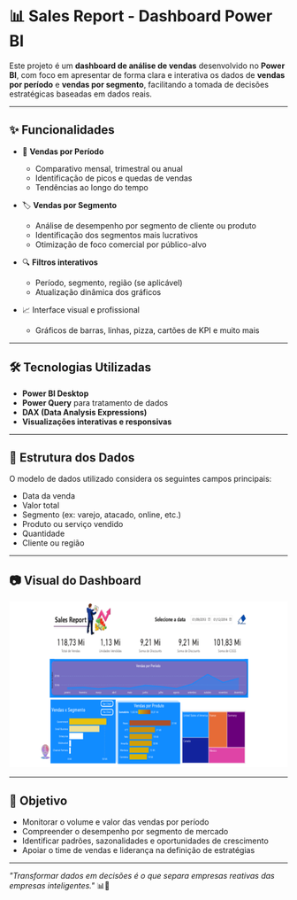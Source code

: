 # 📊 Sales Report - Dashboard Power BI

Este projeto é um **dashboard de análise de vendas** desenvolvido no **Power BI**, com foco em apresentar de forma clara e interativa os dados de **vendas por período** e **vendas por segmento**, facilitando a tomada de decisões estratégicas baseadas em dados reais.

---

## ✨ Funcionalidades

- 📅 **Vendas por Período**  
  - Comparativo mensal, trimestral ou anual  
  - Identificação de picos e quedas de vendas  
  - Tendências ao longo do tempo

- 🏷️ **Vendas por Segmento**  
  - Análise de desempenho por segmento de cliente ou produto  
  - Identificação dos segmentos mais lucrativos  
  - Otimização de foco comercial por público-alvo

- 🔍 **Filtros interativos**  
  - Período, segmento, região (se aplicável)  
  - Atualização dinâmica dos gráficos

- 📈 Interface visual e profissional  
  - Gráficos de barras, linhas, pizza, cartões de KPI e muito mais

---

## 🛠️ Tecnologias Utilizadas

- **Power BI Desktop**  
- **Power Query** para tratamento de dados  
- **DAX (Data Analysis Expressions)**  
- **Visualizações interativas e responsivas**

---

## 📁 Estrutura dos Dados

O modelo de dados utilizado considera os seguintes campos principais:

- Data da venda  
- Valor total  
- Segmento (ex: varejo, atacado, online, etc.)  
- Produto ou serviço vendido  
- Quantidade  
- Cliente ou região

---

## 📷 Visual do Dashboard

<img src="https://github.com/wesleyorrr/Dashboards_business_Intelligence/blob/main/1.png" height="300" />

---

## 🎯 Objetivo

- Monitorar o volume e valor das vendas por período  
- Compreender o desempenho por segmento de mercado  
- Identificar padrões, sazonalidades e oportunidades de crescimento  
- Apoiar o time de vendas e liderança na definição de estratégias

---
_"Transformar dados em decisões é o que separa empresas reativas das empresas inteligentes."_ 📊🚀
